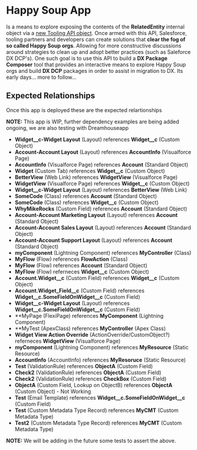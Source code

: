 # Happy Soup App

Is a means to explore exposing the contents of the **RelatedEntity** internal object via a [new Tooling API object](https://salesforce.quip.com/MSAiA5FPtemy). Once armed with this API, Salesforce, tooling partners and developers can create solutions that **clear the fog of so called Happy Soup orgs**. Allowing for more constructive discussions around strategies to clean up and adopt better practices (such as Saleforce DX DCP's). One such goal is to use this API to build a **DX Package Composer** tool that provides an interactive means to explore Happy Soup orgs and build **DX DCP** packages in order to assist in migration to DX. Its early days... more to follow...

## Expected Relationships

Once this app is deployed these are the expected relartionships

**NOTE:** This app is WIP, further dependency examples are being added ongoing, we are also testing with Dreamhouseapp

- **Widget__c-Widget Layout** (Layout) references **Widget__c** (Custom Object)
- **Account-Account Layout** (Layout) references **AccountInfo** (Visualforce Page)
- **AccountInfo** (Visualforce Page) references **Account** (Standard Object)
- **Widget** (Custom Tab) references **Widget__c** (Custom Object)
- **BetterView** (Web Link) references **WidgetView** (Visualforce Page) 
- **WidgetView** (Visualforce Page) references **Widget__c** (Custom Object)
- **Widget__c-Widget Layout** (Layout) references **BetterView** (Web Link)
- **SomeCode** (Class) references **Account** (Standard Object)
- **SomeCode** (Class) references **Widget__c** (Custom Object)
- **WhyMikeRocks** (Custom Field) references **Account** (Standard Object)
- **Account-Account Marketing Layout** (Layout) references **Account** (Standard Object)
- **Account-Account Sales Layout** (Layout) references **Account** (Standard Object)
- **Account-Account Support Layout** (Layout) references **Account** (Standard Object)
- **myComponent** (Lightning Component) references **MyController** (Class)
- **MyFlow** (Flow) references **FlowAction** (Class)
- **MyFlow** (Flow) references **Account** (Standard Object)
- **MyFlow** (Flow) referneces **Widget__c** (Custom Object)
- **Account.Widget__c** (Custom Field) references **Widget__c** (Custom Object)
- **Account.Widget_Field__c** (Custom Field) references **Widget__c.SomeFieldOnWidget__c** (Custom Field)
- **Widget__c-Widget Layout** (Layout) references **Widget__c.SomeFieldOnWidget__c** (Custom Field) 
- **MyPage (FlexiPage) references **MyComponent** (Lightning Component)
- **MyTest (ApexClass) references **MyController** (Apex Class)
- **Widget View Action Override** (ActionOverride/CustomObject?) referneces **WidgetView** (Visualforce Page)
- **myComponent** (Lightning Component) references **MyResource** (Static Resource)
- **AccountInfo** (AccountInfo) references **MyResoruce** (Static Resource)
- **Test** (ValidationRule) references **ObjectA** (Custom Field)
- **Check2** (ValidationRule) references **ObjectA** (Custom Field)
- **Check2** (ValidationRule) references **CheckBox** (Custom Field)
- **ObjectA** (Custom Field, Lookup on ObjectB) references **ObjectA** (Custom Object) - Not Working
- **Test** (Email Template) references **Widget__c.SomeFieldOnWidget__c** (Custom Field)
- **Test** (Custom Metadata Type Record) references **MyCMT** (Custom Metadata Type)
- **Test2** (Custom Metadata Type Record) references **MyCMT** (Custom Metadata Type)

**NOTE:** We will be adding in the future some tests to assert the above.